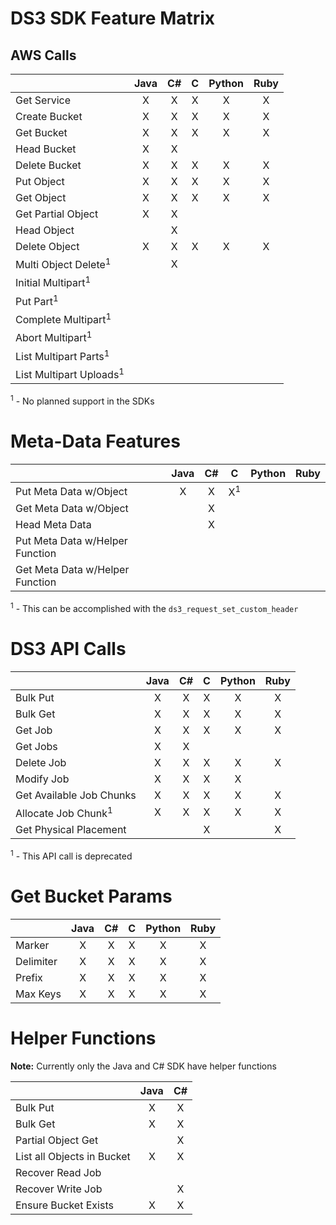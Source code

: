 DS3 SDK Feature Matrix
======================

## AWS Calls

|                                  | Java | C# | C | Python | Ruby |
|----------------------------------|:----:|:--:|:-:|:------:|:----:|
|Get Service                       |  X   |  X | X |   X    |  X   |
|Create Bucket                     |  X   |  X | X |   X    |  X   |
|Get Bucket                        |  X   |  X | X |   X    |  X   |
|Head Bucket                       |  X   |  X |   |        |      |
|Delete Bucket                     |  X   |  X | X |   X    |  X   |
|Put Object                        |  X   |  X | X |   X    |  X   |
|Get Object                        |  X   |  X | X |   X    |  X   |
|Get Partial Object                |  X   |  X |   |        |      |
|Head Object                       |      |  X |   |        |      |
|Delete Object                     |  X   |  X | X |   X    |  X   |
|Multi Object Delete<sup>1</sup>   |      |  X |   |        |      |
|Initial Multipart<sup>1</sup>     |      |    |   |        |      |
|Put Part<sup>1</sup>              |      |    |   |        |      |
|Complete Multipart<sup>1</sup>    |      |    |   |        |      |
|Abort Multipart<sup>1</sup>       |      |    |   |        |      |
|List Multipart Parts<sup>1</sup>  |      |    |   |        |      |
|List Multipart Uploads<sup>1</sup>|      |    |   |        |      |

<sup>1</sup> - No planned support in the SDKs

Meta-Data Features
==================

|                               | Java | C# |      C       | Python | Ruby |
|-------------------------------|:----:|:--:|:------------:|:------:|:----:|
|Put Meta Data w/Object         |  X   | X  | X<sup>1</sup>|        |      |
|Get Meta Data w/Object         |      | X  |              |        |      |
|Head Meta Data                 |      | X  |              |        |      |
|Put Meta Data w/Helper Function|      |    |              |        |      |
|Get Meta Data w/Helper Function|      |    |              |        |      |

<sup>1</sup> - This can be accomplished with the `ds3_request_set_custom_header`

DS3 API Calls
=============

|                              | Java | C# | C | Python | Ruby |
|------------------------------|:----:|:--:|:-:|:------:|:----:|
|Bulk Put                      |   X  | X  | X |   X    |   X  |
|Bulk Get                      |   X  | X  | X |   X    |   X  |
|Get Job                       |   X  | X  | X |   X    |   X  |
|Get Jobs                      |   X  | X  |   |        |      |
|Delete Job                    |   X  | X  | X |   X    |   X  |
|Modify Job                    |   X  | X  | X |   X    |      | 
|Get Available Job Chunks      |   X  | X  | X |   X    |   X  |
|Allocate Job Chunk<sup>1</sup>|   X  | X  | X |   X    |   X  |
|Get Physical Placement        |      |    | X |        |   X  |

<sup>1</sup> - This API call is deprecated

Get Bucket Params
=================

|         | Java | C# | C | Python | Ruby |
|---------|:----:|:--:|:-:|:------:|:----:|
|Marker   |  X   | X  | X |   X    |   X  |
|Delimiter|  X   | X  | X |   X    |   X  |
|Prefix   |  X   | X  | X |   X    |   X  |
|Max Keys |  X   | X  | X |   X    |   X  |

Helper Functions
================

**Note:** Currently only the Java and C# SDK have helper functions

|                          | Java | C# |
|--------------------------|:----:|:--:|
|Bulk Put                  |   X  |  X |
|Bulk Get                  |   X  |  X |
|Partial Object Get        |      |  X |
|List all Objects in Bucket|   X  |  X |
|Recover Read Job          |      |    |
|Recover Write Job         |      |  X |
|Ensure Bucket Exists      |   X  |  X |
